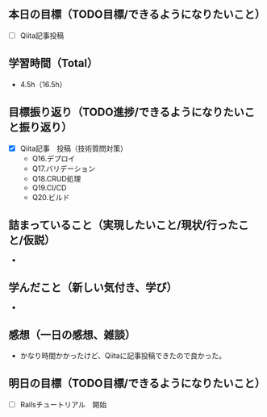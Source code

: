 ## 本日の目標（TODO目標/できるようになりたいこと）
- [ ] Qiita記事投稿
　
## 学習時間（Total）
- 4.5h（16.5h）

## 目標振り返り（TODO進捗/できるようになりたいこと振り返り）
- [x] Qiita記事　投稿（技術質問対策）
  - Q16.デプロイ
  - Q17.バリデーション
  - Q18.CRUD処理
  - Q19.CI/CD
  - Q20.ビルド


##  詰まっていること（実現したいこと/現状/行ったこと/仮説）
-

## 学んだこと（新しい気付き、学び）
-

## 感想（一日の感想、雑談）
- かなり時間かかったけど、Qiitaに記事投稿できたので良かった。

## 明日の目標（TODO目標/できるようになりたいこと）
- [ ] Railsチュートリアル　開始
